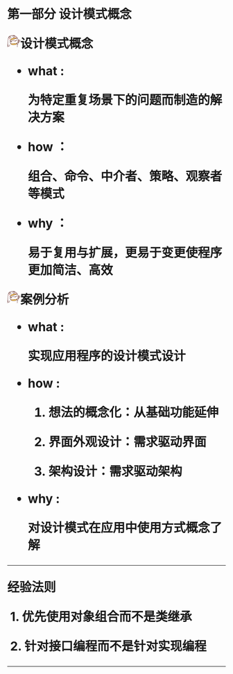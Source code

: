<h1>第一部分 设计模式概念



<img src="https://github.com/zhuxinyu/blog/blob/master/logo.jpg" width = "30" height = "30" div align=left />设计模式概念

- **what** : 

  为特定重复场景下的问题而制造的解决方案

- **how** ：

  组合、命令、中介者、策略、观察者等模式

- **why** ：

  易于复用与扩展，更易于变更使程序更加简洁、高效



<img src="https://github.com/zhuxinyu/blog/blob/master/logo.jpg" width = "30" height = "30" div align=left />案例分析

- **what** : 

  实现应用程序的设计模式设计

- **how** :  

  1. 想法的概念化：从基础功能延伸

  2. 界面外观设计：需求驱动界面

  3. 架构设计：需求驱动架构

- **why** :

   对设计模式在应用中使用方式概念了解





------

**经验法则**

​	1. 优先使用对象组合而不是类继承

​	2. 针对接口编程而不是针对实现编程

------

